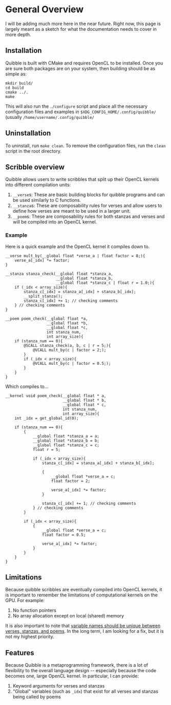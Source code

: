 # General Overview

I will be adding much more here in the near future.
Right now, this page is largely meant as a sketch for what the documentation needs to cover in more depth.

## Installation

Quibble is built with CMake and requires OpenCL to be installed.
Once you are sure both packages are on your system, then building should be as simple as:

```
mkdir build/
cd build 
cmake ../.
make
```

This will also run the `./configure` script and place all the necessary configuration files and examples in `$XDG_CONFIG_HOME/.config/quibble/` (usually `/home/username/.config/quibble/`

## Uninstallation

To uninstall, run `make clean`.
To remove the configuration files, run the `clean` script in the root directory.

## Scribble overview

Quibble allows users to write scribbles that split up their OpenCL kernels into different compilation units:

1. `__verse`s: These are basic building blocks for quibble programs and can be used similarly to C functions.
2. `__stanza`s: These are composability rules for verses and allow users to define how verses are meant to be used in a larger unit.
3. `__poem`s: These are composability rules for both stanzas and verses and will be compiled into an OpenCL kernel.

### Example

Here is a quick example and the OpenCL kernel it compiles down to.

```
__verse mult_by(__global float *verse_a | float factor = 8;){
    verse_a[_idx] *= factor;
}

__stanza stanza_check(__global float *stanza_a,
                      __global float *stanza_b,
                      __global float *stanza_c | float r = 1.0;){
    if (_idx < array_size){
        stanza_c[_idx] = stanza_a[_idx] + stanza_b[_idx];
        __split_stanza();
        stanza_c[_idx] += 1; // checking comments
    } // checking comments
}

__poem poem_check(__global float *a,
                  __global float *b,
                  __global float *c,
                  int stanza_num, 
                  int array_size){
    if (stanza_num == 0){
        @SCALL stanza_check(a, b, c | r = 5;){
            @VCALL mult_by(c | factor = 2;);
        }
        if (_idx < array_size){
            @VCALL mult_by(c | factor = 0.5;);
        }
    }
}
```

Which compiles to...

```
__kernel void poem_check(__global float * a,
                         __global float * b,
                         __global float * c,
                         int stanza_num,
                         int array_size){
    int _idx = get_global_id(0);

    if (stanza_num == 0){
        {
            __global float *stanza_a = a;
            __global float *stanza_b = b;
            __global float *stanza_c = c;
            float r = 5;

            if (_idx < array_size){
                stanza_c[_idx] = stanza_a[_idx] + stanza_b[_idx];
        
                {
                    __global float *verse_a = c;
                    float factor = 2;

                    verse_a[_idx] *= factor;
                }

                stanza_c[_idx] += 1; // checking comments
            } // checking comments
        }

        if (_idx < array_size){
            {
                __global float *verse_a = c;
                float factor = 0.5;

                verse_a[_idx] *= factor;
            }
        }
    }
}

```

## Limitations

Because quibble scribbles are eventually compiled into OpenCL kernels, it is important to remember the limitations of computational kernels on the GPU.
For example:

1. No function pointers
2. No array allocation except on local (shared) memory

It is also important to note that [variable names should be unique between verses, stanzas, and poems](https://github.com/leios/quibble/issues/15).
In the long term, I am looking for a fix, but it is not my highest priority.

## Features

Because Quibble is a metaprogramming framework, there is a lot of flexibility to the overall language design -- especially because the code becomes one, large OpenCL kernel.
In particular, I can provide:
1. Keyword arguments for verses and stanzas
2. "Global" variables (such as `_idx`) that exist for all verses and stanzas being called by poems
